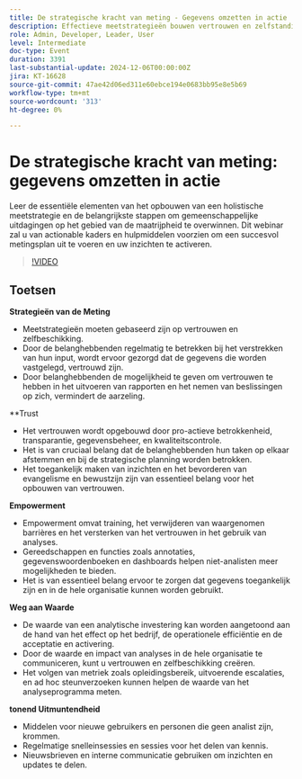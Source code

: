 ```yaml
---
title: De strategische kracht van meting - Gegevens omzetten in actie
description: Effectieve meetstrategieën bouwen vertrouwen en zelfstandigheid op door de belanghebbenden erbij te betrekken, ervoor te zorgen dat de gegevens vertrouwd raken en het vertrouwen in de besluitvorming te bevorderen, terwijl vertrouwen wordt geschapen door transparantie, gegevensbeheer en de afstemming van belanghebbenden, en empowerment wordt bereikt door middel van opleiding, toegankelijke instrumenten en activeerbare gegevens, die allemaal bijdragen tot het aantonen van de waarde van analyses door zakelijke impact en operationele efficiëntie.
role: Admin, Developer, Leader, User
level: Intermediate
doc-type: Event
duration: 3391
last-substantial-update: 2024-12-06T00:00:00Z
jira: KT-16628
source-git-commit: 47ae42d06ed311e60ebce194e0683bb95e8e5b69
workflow-type: tm+mt
source-wordcount: '313'
ht-degree: 0%

---
```



# De strategische kracht van meting: gegevens omzetten in actie

Leer de essentiële elementen van het opbouwen van een holistische meetstrategie en de belangrijkste stappen om gemeenschappelijke uitdagingen op het gebied van de maatrijpheid te overwinnen. Dit webinar zal u van actionable kaders en hulpmiddelen voorzien om een succesvol metingsplan uit te voeren en uw inzichten te activeren.

>[!VIDEO](https://video.tv.adobe.com/v/3440935/?learn=on&enablevpops)

## Toetsen

**Strategieën van de Meting**

* Meetstrategieën moeten gebaseerd zijn op vertrouwen en zelfbeschikking.
* Door de belanghebbenden regelmatig te betrekken bij het verstrekken van hun input, wordt ervoor gezorgd dat de gegevens die worden vastgelegd, vertrouwd zijn.
* Door belanghebbenden de mogelijkheid te geven om vertrouwen te hebben in het uitvoeren van rapporten en het nemen van beslissingen op zich, vermindert de aarzeling.

**Trust

* Het vertrouwen wordt opgebouwd door pro-actieve betrokkenheid, transparantie, gegevensbeheer, en kwaliteitscontrole.
* Het is van cruciaal belang dat de belanghebbenden hun taken op elkaar afstemmen en bij de strategische planning worden betrokken.
* Het toegankelijk maken van inzichten en het bevorderen van evangelisme en bewustzijn zijn van essentieel belang voor het opbouwen van vertrouwen.

**Empowerment**

* Empowerment omvat training, het verwijderen van waargenomen barrières en het versterken van het vertrouwen in het gebruik van analyses.
* Gereedschappen en functies zoals annotaties, gegevenswoordenboeken en dashboards helpen niet-analisten meer mogelijkheden te bieden.
* Het is van essentieel belang ervoor te zorgen dat gegevens toegankelijk zijn en in de hele organisatie kunnen worden gebruikt.

**Weg aan Waarde**

* De waarde van een analytische investering kan worden aangetoond aan de hand van het effect op het bedrijf, de operationele efficiëntie en de acceptatie en activering.
* Door de waarde en impact van analyses in de hele organisatie te communiceren, kunt u vertrouwen en zelfbeschikking creëren.
* Het volgen van metriek zoals opleidingsbereik, uitvoerende escalaties, en ad hoc steunverzoeken kunnen helpen de waarde van het analyseprogramma meten.

**tonend Uitmuntendheid**

* Middelen voor nieuwe gebruikers en personen die geen analist zijn, krommen.
* Regelmatige snelleinsessies en sessies voor het delen van kennis.
* Nieuwsbrieven en interne communicatie gebruiken om inzichten en updates te delen.

